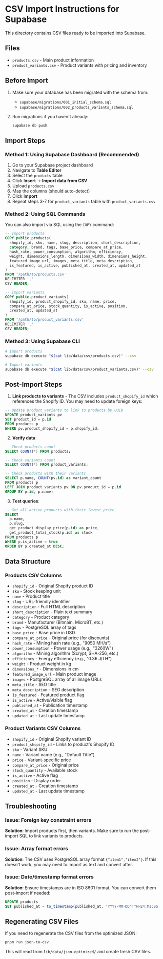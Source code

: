 # CSV Import Instructions for Supabase

This directory contains CSV files ready to be imported into Supabase.

## Files

- `products.csv` - Main product information
- `product_variants.csv` - Product variants with pricing and inventory

## Before Import

1. Make sure your database has been migrated with the schema from:
   - `supabase/migrations/001_initial_schema.sql`
   - `supabase/migrations/002_products_variants_schema.sql`

2. Run migrations if you haven't already:
   ```bash
   supabase db push
   ```

## Import Steps

### Method 1: Using Supabase Dashboard (Recommended)

1. Go to your Supabase project dashboard
2. Navigate to **Table Editor**
3. Select the `products` table
4. Click **Insert** → **Import data from CSV**
5. Upload `products.csv`
6. Map the columns (should auto-detect)
7. Click **Import**
8. Repeat steps 3-7 for `product_variants` table with `product_variants.csv`

### Method 2: Using SQL Commands

You can also import via SQL using the `COPY` command:

```sql
-- Import products
COPY public.products(
  shopify_id, sku, name, slug, description, short_description, 
  category, brand, tags, base_price, compare_at_price, 
  hash_rate, power_consumption, algorithm, efficiency, 
  weight, dimensions_length, dimensions_width, dimensions_height,
  featured_image_url, images, meta_title, meta_description,
  is_featured, is_active, published_at, created_at, updated_at
)
FROM '/path/to/products.csv'
DELIMITER ','
CSV HEADER;

-- Import variants
COPY public.product_variants(
  shopify_id, product_shopify_id, sku, name, price, 
  compare_at_price, stock_quantity, is_active, position,
  created_at, updated_at
)
FROM '/path/to/product_variants.csv'
DELIMITER ','
CSV HEADER;
```

### Method 3: Using Supabase CLI

```bash
# Import products
supabase db execute "$(cat lib/data/csv/products.csv)" --csv

# Import variants  
supabase db execute "$(cat lib/data/csv/product_variants.csv)" --csv
```

## Post-Import Steps

1. **Link products to variants** - The CSV includes `product_shopify_id` which references the Shopify ID. You may need to update foreign keys:

```sql
-- Update product_variants to link to products by UUID
UPDATE product_variants pv
SET product_id = p.id
FROM products p
WHERE pv.product_shopify_id = p.shopify_id;
```

2. **Verify data**:

```sql
-- Check products count
SELECT COUNT(*) FROM products;

-- Check variants count
SELECT COUNT(*) FROM product_variants;

-- Check products with their variants
SELECT p.name, COUNT(pv.id) as variant_count
FROM products p
LEFT JOIN product_variants pv ON pv.product_id = p.id
GROUP BY p.id, p.name;
```

3. **Test queries**:

```sql
-- Get all active products with their lowest price
SELECT 
  p.name,
  p.slug,
  get_product_display_price(p.id) as price,
  get_product_total_stock(p.id) as stock
FROM products p
WHERE p.is_active = true
ORDER BY p.created_at DESC;
```

## Data Structure

### Products CSV Columns
- `shopify_id` - Original Shopify product ID
- `sku` - Stock keeping unit
- `name` - Product title
- `slug` - URL-friendly identifier
- `description` - Full HTML description
- `short_description` - Plain text summary
- `category` - Product category
- `brand` - Manufacturer (Bitmain, MicroBT, etc.)
- `tags` - PostgreSQL array of tags
- `base_price` - Base price in USD
- `compare_at_price` - Original price (for discounts)
- `hash_rate` - Mining hash rate (e.g., "9050 MH/s")
- `power_consumption` - Power usage (e.g., "3260W")
- `algorithm` - Mining algorithm (Scrypt, SHA-256, etc.)
- `efficiency` - Energy efficiency (e.g., "0.36 J/TH")
- `weight` - Product weight in kg
- `dimensions_*` - Dimensions in cm
- `featured_image_url` - Main product image
- `images` - PostgreSQL array of all image URLs
- `meta_title` - SEO title
- `meta_description` - SEO description
- `is_featured` - Featured product flag
- `is_active` - Active/visible flag
- `published_at` - Publication timestamp
- `created_at` - Creation timestamp
- `updated_at` - Last update timestamp

### Product Variants CSV Columns
- `shopify_id` - Original Shopify variant ID
- `product_shopify_id` - Links to product's Shopify ID
- `sku` - Variant SKU
- `name` - Variant name (e.g., "Default Title")
- `price` - Variant-specific price
- `compare_at_price` - Original price
- `stock_quantity` - Available stock
- `is_active` - Active flag
- `position` - Display order
- `created_at` - Creation timestamp
- `updated_at` - Last update timestamp

## Troubleshooting

### Issue: Foreign key constraint errors
**Solution**: Import products first, then variants. Make sure to run the post-import SQL to link variants to products.

### Issue: Array format errors
**Solution**: The CSV uses PostgreSQL array format `{"item1","item2"}`. If this doesn't work, you may need to import as text and convert after.

### Issue: Date/timestamp format errors
**Solution**: Ensure timestamps are in ISO 8601 format. You can convert them post-import if needed:

```sql
UPDATE products 
SET published_at = to_timestamp(published_at, 'YYYY-MM-DD"T"HH24:MI:SS');
```

## Regenerating CSV Files

If you need to regenerate the CSV files from the optimized JSON:

```bash
pnpm run json-to-csv
```

This will read from `lib/data/json-optimized/` and create fresh CSV files.
